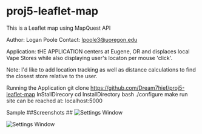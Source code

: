 # proj5-leaflet-map
This is a Leaflet map using MapQuest API 

Author: Logan Poole
Contact: lpoole3@uoregon.edu

Application:
tHE APPLICATION centers at Eugene, OR and displaces local Vape Stores while also displaying user's locaton per mouse 'click'.

Note: I'd like to add location tracking as well as distance calculations to find the closest store relative to the user.

Running the Application
git clone https://github.com/Dream7hief/proj5-leaflet-map InStallDirecory
cd InstallDirectory
bash ./configure
make run
site can be reached at: localhost:5000

Sample
##Screenshots ##
![Settings Window](https://raw.github.com/Dream7hief/proj5-leaflet-map/master/p1.png)

![Settings Window](https://raw.github.com/Dream7hief/proj5-leaflet-map/master/p2.png)


